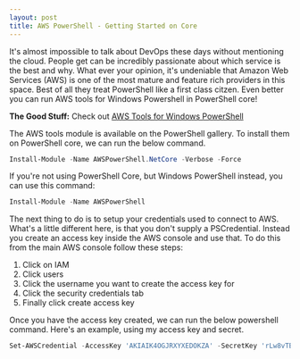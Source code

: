 ```yaml
---
layout: post
title: AWS PowerShell - Getting Started on Core
---
```


It's almost impossible to talk about DevOps these days without mentioning the cloud.
People get can be incredibly passionate about which service is the best and why.
What ever your opinion, it's undeniable that Amazon Web Services (AWS) is one of the most mature and feature rich providers in this space.
Best of all they treat PowerShell like a first class citzen.
Even better you can run AWS tools for Windows Powershell in PowerShell core!


**The Good Stuff:**
Check out [AWS Tools for Windows PowerShell](https://docs.aws.amazon.com/powershell/latest/userguide/pstools-using.html)

<!-- more -->

The AWS tools module is available on the PowerShell gallery.
To install them on PowerShell core, we can run the below command.

```powershell
Install-Module -Name AWSPowerShell.NetCore -Verbose -Force
```

If you're not using PowerShell Core, but Windows PowerShell instead, you can use this command:

```powershell
Install-Module -Name AWSPowerShell
```

The next thing to do is to setup your credentials used to connect to AWS.
What's a little different here, is that you don't supply a PSCredential.
Instead you create an access key inside the AWS console and use that.
To do this from the main AWS console follow these steps:

1) Click on IAM
1) Click users
1) Click the username you want to create the access key for
1) Click the security credentials tab
1) Finally click create access key

Once you have the access key created, we can run the below powershell command.
Here's an example, using my access key and secret.

```powershell
Set-AWSCredential -AccessKey 'AKIAIK4OGJRXYXEDOKZA' -SecretKey 'rLw8vTBhoH6CZqUjOOnb/1mg3gfY9gRB8TEZxdMP'
```